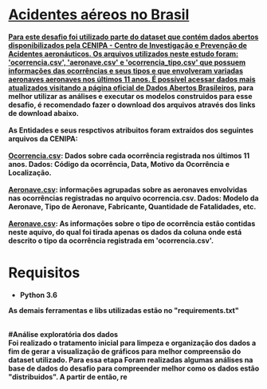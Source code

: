 <a href='https://github.com/Rafaelbo1/AcidsAeros_Desafio'><b>

# Acidentes aéreos no Brasil
Para este desafio foi utilizado parte do dataset que contém dados abertos disponibilizados pela CENIPA - Centro de Investigação e Prevenção de Acidentes aeronáuticos.
Os arquivos utilizados neste estudo foram: 'ocorrencia.csv', 'aeronave.csv' e 'ocorrencia_tipo.csv' que possuem informações das ocorrências e seus tipos e que envolveram variadas aeronaves aeronaves nos últimos 11 anos. É possível acessar dados mais atualizados visitando <a href='https://dados.gov.br/dataset/ocorrencias-aeronauticas-da-aviacao-civil-brasileira'>a página oficial de Dados Abertos Brasileiros</a>, para melhor utilizar as análises e executar os modelos construidos para esse desafio, é recomendado fazer o download dos arquivos através dos links de download abaixo.
<br>
<br>
As Entidades e seus respctivos atribuitos foram extraídos dos seguintes arquivos da CENIPA:
<br>
<br>
<a href='ocorrencia.csv'>Ocorrencia.csv</a>: Dados sobre cada ocorrência registrada nos últimos 11 anos. Dados: Código da ocorrência, Data, Motivo da Ocorrência e Localização.
<br>
<br>
<a href='aeronave.csv'>Aeronave.csv</a>: informações agrupadas sobre as aeronaves envolvidas nas ocorrências registradas no arquivo ocorrencia.csv. Dados: Modelo da Aeronave, Tipo de Aeronave, Fabricante, Quantidade de Fatalidades, etc.
<br>
<br>
<a href='ocorrencia_tipo.csv'>Aeronave.csv</a>: As informações sobre o tipo de ocorrência estão contidas neste aquivo, do qual foi tirada apenas os dados da coluna onde está descrito o tipo da ocorrência registrada em 'ocorrencia.csv'.

# Requisitos

* Python 3.6

As demais ferramentas e libs utilizadas estão no "requirements.txt"
<br>
<br>

#Análise exploratória dos dados
<br>
Foi realizado o tratamento inicial para limpeza e organização dos dados a fim de gerar a visualização de gráficos para melhor compreensão do dataset utilizado. Para essa etapa 
Foram realizadas algumas análises na base de dados do desafio para compreender melhor como os dados estão "distribuidos". A partir de então, re



 
